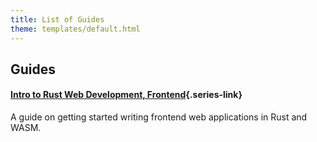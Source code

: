 ```yaml
---
title: List of Guides
theme: templates/default.html
---
```


Guides
------

#### [Intro to Rust Web Development, Frontend](/guides/intro-to-rust-web){.series-link}
A guide on getting started writing frontend web applications in Rust and WASM.
